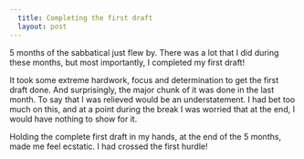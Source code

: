 ```yaml
---
  title: Completing the first draft
  layout: post
---
```


5 months of the sabbatical just flew by. There was a lot that I did during these months, but most importantly, I completed my first draft!

It took some extreme hardwork, focus and determination to get the first draft done. And surprisingly, the major chunk of it was done in the last month. To say that I was relieved would be an understatement. I had bet too much on this, and at a point during the break I was worried that at the end, I would have nothing to show for it.

Holding the complete first draft in my hands, at the end of the 5 months, made me feel ecstatic. I had crossed the first hurdle!
